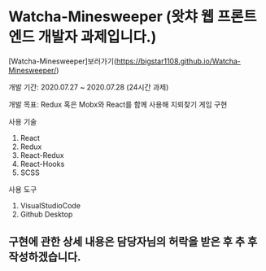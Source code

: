 # Watcha-Minesweeper (왓챠 웹 프론트엔드 개발자 과제입니다.)

[Watcha-Minesweeper]보러가기(https://bigstar1108.github.io/Watcha-Minesweeper/)

개발 기간: 2020.07.27 ~ 2020.07.28 (24시간 과제)

개발 목표: Redux 혹은 Mobx와 React를 함께 사용해 지뢰찾기 게임 구현

사용 기술

1. React
2. Redux
3. React-Redux
4. React-Hooks
5. SCSS

사용 도구

1. VisualStudioCode
2. Github Desktop

## 구현에 관한 상세 내용은 담당자님의 허락을 받은 후 추 후 작성하겠습니다.
